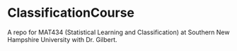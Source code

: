 # ClassificationCourse

A repo for MAT434 (Statistical Learning and Classification) at Southern New Hampshire University with Dr. Gilbert.